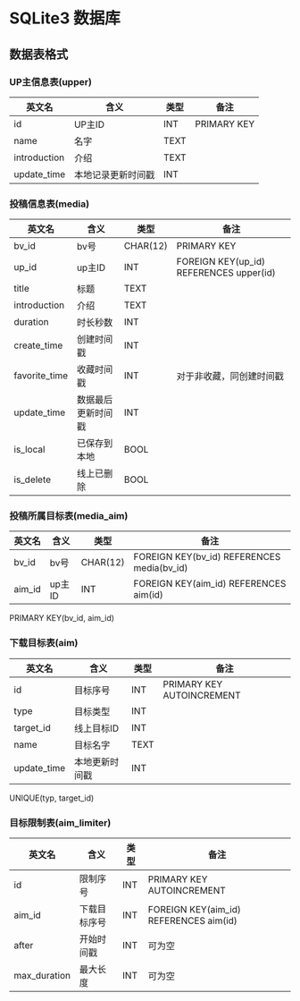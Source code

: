 # SQLite3 数据库

## 数据表格式

### UP主信息表(upper)

| 英文名          | 含义        | 类型   | 备注          | 
|--------------|-----------|------|-------------|
| id           | UP主ID     | INT  | PRIMARY KEY |
| name         | 名字        | TEXT |             |
| introduction | 介绍        | TEXT |             |
| update_time  | 本地记录更新时间戳 | INT  |             |

### 投稿信息表(media)

| 英文名           | 含义        | 类型       | 备注                                      | 
|---------------|-----------|----------|-----------------------------------------|
| bv_id         | bv号       | CHAR(12) | PRIMARY KEY                             |
| up_id         | up主ID     | INT      | FOREIGN KEY(up_id) REFERENCES upper(id) |
| title         | 标题        | TEXT     |                                         |
| introduction  | 介绍        | TEXT     |                                         |
| duration      | 时长秒数      | INT      |                                         |
| create_time   | 创建时间戳     | INT      |                                         |
| favorite_time | 收藏时间戳     | INT      | 对于非收藏，同创建时间戳                            |
| update_time   | 数据最后更新时间戳 | INT      |                                         |
| is_local      | 已保存到本地    | BOOL     |                                         |
| is_delete     | 线上已删除     | BOOL     |                                         |

### 投稿所属目标表(media_aim)

| 英文名    | 含义    | 类型       | 备注                                         | 
|--------|-------|----------|--------------------------------------------|
| bv_id  | bv号   | CHAR(12) | FOREIGN KEY(bv_id) REFERENCES media(bv_id) |
| aim_id | up主ID | INT      | FOREIGN KEY(aim_id) REFERENCES aim(id)     |

PRIMARY KEY(bv_id, aim_id)

### 下载目标表(aim)

| 英文名         | 含义      | 类型   | 备注                        | 
|-------------|---------|------|---------------------------|
| id          | 目标序号    | INT  | PRIMARY KEY AUTOINCREMENT |
| type        | 目标类型    | INT  |                           |
| target_id   | 线上目标ID  | INT  |                           |
| name        | 目标名字    | TEXT |                           |
| update_time | 本地更新时间戳 | INT  |                           |

UNIQUE(typ, target_id)

### 目标限制表(aim_limiter)

| 英文名          | 含义     | 类型  | 备注                                     | 
|--------------|--------|-----|----------------------------------------|
| id           | 限制序号   | INT | PRIMARY KEY AUTOINCREMENT              |
| aim_id       | 下载目标序号 | INT | FOREIGN KEY(aim_id) REFERENCES aim(id) |
| after        | 开始时间戳  | INT | 可为空                                    |
| max_duration | 最大长度   | INT | 可为空                                    |
